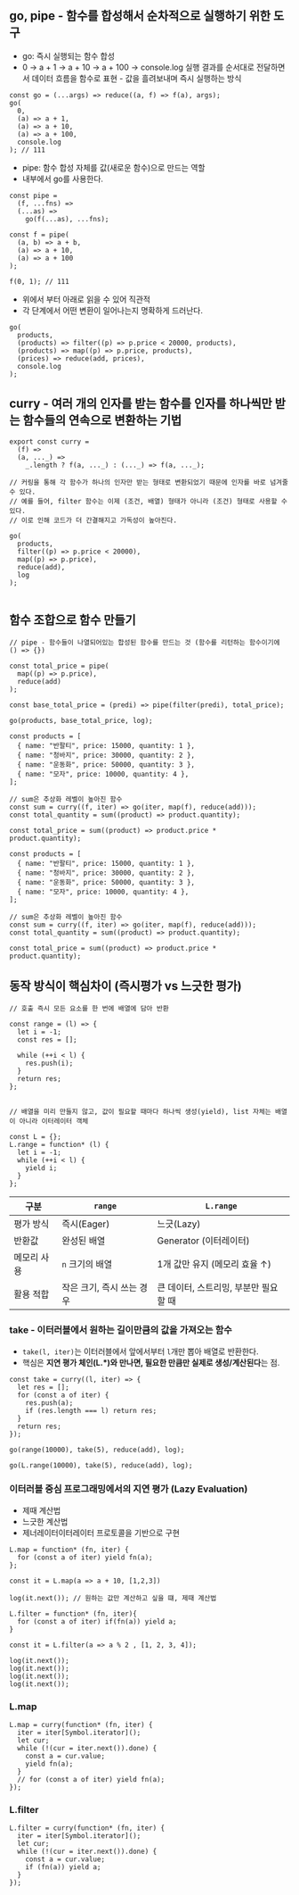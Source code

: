 ## go, pipe - 함수를 합성해서 순차적으로 실행하기 위한 도구

- go: 즉시 실행되는 함수 합성
- 0 → a + 1 → a + 10 → a + 100 → console.log
  실행 결과를 순서대로 전달하면서 데이터 흐름을 함수로 표현 - 값을 흘려보내며 즉시 실행하는 방식

```
const go = (...args) => reduce((a, f) => f(a), args);
go(
  0,
  (a) => a + 1,
  (a) => a + 10,
  (a) => a + 100,
  console.log
); // 111
```

- pipe: 함수 합성 자체를 값(새로운 함수)으로 만드는 역할
- 내부에서 go를 사용한다.

```
const pipe =
  (f, ...fns) =>
  (...as) =>
    go(f(...as), ...fns);

const f = pipe(
  (a, b) => a + b,
  (a) => a + 10,
  (a) => a + 100
);

f(0, 1); // 111
```

- 위에서 부터 아래로 읽을 수 있어 직관적
- 각 단계에서 어떤 변환이 일어나는지 명확하게 드러난다.

```
go(
  products,
  (products) => filter((p) => p.price < 20000, products),
  (products) => map((p) => p.price, products),
  (prices) => reduce(add, prices),
  console.log
);
```

## curry - 여러 개의 인자를 받는 함수를 인자를 하나씩만 받는 함수들의 연속으로 변환하는 기법

```
export const curry =
  (f) =>
  (a, ..._) =>
    _.length ? f(a, ..._) : (..._) => f(a, ..._);

// 커링을 통해 각 함수가 하나의 인자만 받는 형태로 변환되었기 때문에 인자를 바로 넘겨줄 수 있다.
// 예를 들어, filter 함수는 이제 (조건, 배열) 형태가 아니라 (조건) 형태로 사용할 수 있다.
// 이로 인해 코드가 더 간결해지고 가독성이 높아진다.

go(
  products,
  filter((p) => p.price < 20000),
  map((p) => p.price),
  reduce(add),
  log
);


```

## 함수 조합으로 함수 만들기

```
// pipe - 함수들이 나열되어있는 합성된 함수를 만드는 것 (함수를 리턴하는 함수이기에 () => {})

const total_price = pipe(
  map((p) => p.price),
  reduce(add)
);

const base_total_price = (predi) => pipe(filter(predi), total_price);

go(products, base_total_price, log);
```

```
const products = [
  { name: "반팔티", price: 15000, quantity: 1 },
  { name: "청바지", price: 30000, quantity: 2 },
  { name: "운동화", price: 50000, quantity: 3 },
  { name: "모자", price: 10000, quantity: 4 },
];

// sum은 추상화 레벨이 높아진 함수
const sum = curry((f, iter) => go(iter, map(f), reduce(add)));
const total_quantity = sum((product) => product.quantity);

const total_price = sum((product) => product.price * product.quantity);

const products = [
  { name: "반팔티", price: 15000, quantity: 1 },
  { name: "청바지", price: 30000, quantity: 2 },
  { name: "운동화", price: 50000, quantity: 3 },
  { name: "모자", price: 10000, quantity: 4 },
];

// sum은 추상화 레벨이 높아진 함수
const sum = curry((f, iter) => go(iter, map(f), reduce(add)));
const total_quantity = sum((product) => product.quantity);

const total_price = sum((product) => product.price * product.quantity);
```

## 동작 방식이 핵심차이 (즉시평가 vs 느긋한 평가)

```
// 호출 즉시 모든 요소를 한 번에 배열에 담아 반환

const range = (l) => {
  let i = -1;
  const res = [];

  while (++i < l) {
    res.push(i);
  }
  return res;
};


// 배열을 미리 만들지 않고, 값이 필요할 때마다 하나씩 생성(yield), list 자체는 배열이 아니라 이터레이터 객체

const L = {};
L.range = function* (l) {
  let i = -1;
  while (++i < l) {
    yield i;
  }
};

```

| 구분        | `range`                   | `L.range`                             |
| ----------- | ------------------------- | ------------------------------------- |
| 평가 방식   | 즉시(Eager)               | 느긋(Lazy)                            |
| 반환값      | 완성된 배열               | Generator (이터레이터)                |
| 메모리 사용 | `n` 크기의 배열           | 1개 값만 유지 (메모리 효율 ↑)         |
| 활용 적합   | 작은 크기, 즉시 쓰는 경우 | 큰 데이터, 스트리밍, 부분만 필요할 때 |

### take - 이터러블에서 원하는 길이만큼의 값을 가져오는 함수

- `take(l, iter)`는 이터러블에서 앞에서부터 `l`개만 뽑아 배열로 반환한다.
- 핵심은 **지연 평가 체인(L.\*)와 만나면, 필요한 만큼만 실제로 생성/계산된다**는 점.

```
const take = curry((l, iter) => {
  let res = [];
  for (const a of iter) {
    res.push(a);
    if (res.length === l) return res;
  }
  return res;
});

go(range(10000), take(5), reduce(add), log);

go(L.range(10000), take(5), reduce(add), log);
```

### 이터러블 중심 프로그래밍에서의 지연 평가 (Lazy Evaluation)

- 제때 계산법
- 느긋한 계산법
- 제너레이터이터레이터 프로토콜을 기반으로 구현

```
L.map = function* (fn, iter) {
  for (const a of iter) yield fn(a);
};

const it = L.map(a => a + 10, [1,2,3])

log(it.next()); // 원하는 값만 계산하고 싶을 떄, 제때 계산법
```

```
L.filter = function* (fn, iter){
  for (const a of iter) if(fn(a)) yield a;
}

const it = L.filter(a => a % 2 , [1, 2, 3, 4]);

log(it.next());
log(it.next());
log(it.next());
log(it.next());
```

### L.map

```
L.map = curry(function* (fn, iter) {
  iter = iter[Symbol.iterator]();
  let cur;
  while (!(cur = iter.next()).done) {
    const a = cur.value;
    yield fn(a);
  }
  // for (const a of iter) yield fn(a);
});
```

### L.filter

```
L.filter = curry(function* (fn, iter) {
  iter = iter[Symbol.iterator]();
  let cur;
  while (!(cur = iter.next()).done) {
    const a = cur.value;
    if (fn(a)) yield a;
  }
});
```
